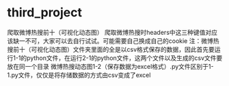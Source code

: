 # third_project
爬取微博热搜前十（可视化动态图）
爬取微博热搜时headers中这三种键值对应该缺一不可，大家可以去自行试试。可能需要自己换成自己的cookie
注：微博热搜前十（可视化动态图）文件夹里面的全是以csv格式保存的数据，因此首先要运行1-1的python文件，在运行2-1的python文件，这两个文件以及生成的csv文件要放在同一个目录
微博热搜动态图1-2（保存数据为excel格式）.py文件区别于1-1.py文件，仅仅是将存储数据的方式由csv变成了excel
